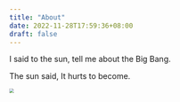 ```yaml
---
title: "About"
date: 2022-11-28T17:59:36+08:00
draft: false
---
```


I said to the sun, tell me about the Big Bang. 

The sun said, It hurts to become.

<img src="D:\（个人文件）\图片素材\橡皮章\008rbekHgy1h2dj1n2skuj30f40f40ss.jpg" style="zoom:50%;" />